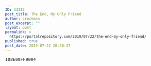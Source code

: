 ```yaml
---
ID: 13312
post_title: The End, My Only Friend
author: crockman
post_excerpt: ""
layout: post
permalink: >
  https://portalrepository.com/2019/07/22/the-end-my-only-friend/
published: true
post_date: 2019-07-22 20:28:37
---
```

<pre>108E00FF9004</pre>